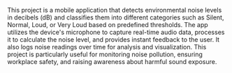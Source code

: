 This project is a mobile application that detects environmental noise levels in decibels (dB) and classifies them into different categories such as Silent, Normal, Loud, or Very Loud based on predefined thresholds. The app utilizes the device's microphone to capture real-time audio data, processes it to calculate the noise level, and provides instant feedback to the user. It also logs noise readings over time for analysis and visualization. This project is particularly useful for monitoring noise pollution, ensuring workplace safety, and raising awareness about harmful sound exposure.
